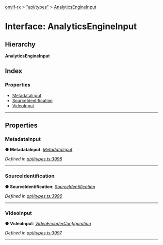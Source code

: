 [onvif-rx](../README.md) > ["api/types"](../modules/_api_types_.md) > [AnalyticsEngineInput](../interfaces/_api_types_.analyticsengineinput.md)

# Interface: AnalyticsEngineInput

## Hierarchy

**AnalyticsEngineInput**

## Index

### Properties

* [MetadataInput](_api_types_.analyticsengineinput.md#metadatainput)
* [SourceIdentification](_api_types_.analyticsengineinput.md#sourceidentification)
* [VideoInput](_api_types_.analyticsengineinput.md#videoinput)

---

## Properties

<a id="metadatainput"></a>

###  MetadataInput

**● MetadataInput**: *[MetadataInput](_api_types_.metadatainput.md)*

*Defined in [api/types.ts:3998](https://github.com/patrickmichalina/onvif-rx/blob/f117e44/src/api/types.ts#L3998)*

___
<a id="sourceidentification"></a>

###  SourceIdentification

**● SourceIdentification**: *[SourceIdentification](_api_types_.sourceidentification.md)*

*Defined in [api/types.ts:3996](https://github.com/patrickmichalina/onvif-rx/blob/f117e44/src/api/types.ts#L3996)*

___
<a id="videoinput"></a>

###  VideoInput

**● VideoInput**: *[VideoEncoderConfiguration](_api_types_.videoencoderconfiguration.md)*

*Defined in [api/types.ts:3997](https://github.com/patrickmichalina/onvif-rx/blob/f117e44/src/api/types.ts#L3997)*

___

